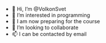 - 👋 Hi, I’m @VolkonSvet
- 👀 I’m interested in programming
- 🌱 I am now preparing for the course
- 💞️ I’m looking to collaborate
- 📫 I can be contacted by email

<!---
VolkonSvet/VolkonSvet is a ✨ special ✨ repository because its `README.md` (this file) appears on your GitHub profile.
You can click the Preview link to take a look at your changes.
--->
